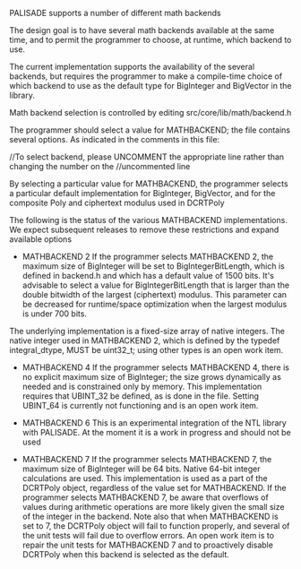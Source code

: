 PALISADE supports a number of different math backends

The design goal is to have several math backends available at the same time, and to permit the programmer to choose,
at runtime, which backend to use.

The current implementation supports the availability of the several backends, but requires the programmer to make a
compile-time choice of which backend to use as the default type for BigInteger and BigVector in the library.

Math backend selection is controlled by editing src/core/lib/math/backend.h

The programmer should select a value for MATHBACKEND; the file contains several options. As indicated in the comments
in this file:

//To select backend, please UNCOMMENT the appropriate line rather than changing the number on the
//uncommented line

By selecting a particular value for MATHBACKEND, the programmer selects a particular default implementation for
BigInteger, BigVector, and for the composite Poly and ciphertext modulus used in DCRTPoly

The following is the status of the various MATHBACKEND implementations. We expect subsequent releases to remove these
restrictions and expand available options

* MATHBACKEND 2
If the programmer selects MATHBACKEND 2, the maximum size of BigInteger will be set to BigIntegerBitLength, which is defined in
backend.h and which has a default value of 1500 bits. It's advisable to select a value for BigIntegerBitLength that is larger than the double bitwidth of the largest (ciphertext) modulus. This parameter can be decreased for runtime/space optimization when the largest modulus is under 700 bits.

The underlying implementation is a fixed-size array of native integers. The native integer used in MATHBACKEND 2, which is defined
by the typedef integral_dtype, MUST be uint32_t; using other types is an open work item.

* MATHBACKEND 4
If the programmer selects MATHBACKEND 4, there is no explicit maximum size of BigInteger; the size grows dynamically as needed and
is constrained only by memory.  This implementation requires that UBINT_32 be defined, as is done in the file. Setting UBINT_64 is
currently not functioning and is an open work item.

* MATHBACKEND 6
This is an experimental integration of the NTL library with PALISADE. At the moment it is a work in progress and should not be used

* MATHBACKEND 7
If the programmer selects MATHBACKEND 7, the maximum size of BigInteger will be 64 bits. Native 64-bit integer calculations are used.
This implementation is used as a part of the DCRTPoly object, regardless of the value set for MATHBACKEND.
If the programmer selects MATHBACKEND 7, be aware that overflows of values during arithmetic operations are more likely given the small
size of the integer in the backend. Note also that when MATHBACKEND is set to 7, the DCRTPoly object will fail to function properly, and
several of the unit tests will fail due to overflow errors.  An open work item is to repair the unit tests for MATHBACKEND 7 and to proactively
disable DCRTPoly when this backend is selected as the default.
